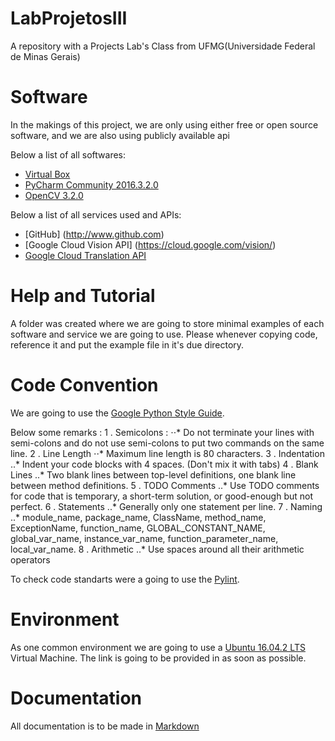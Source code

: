 # LabProjetosIII
A repository with a Projects Lab's Class from UFMG(Universidade Federal de Minas Gerais)

# Software
In the makings of this project, we are only using either free or open source software, and we are also using publicly available api

Below a list of all softwares:
- [Virtual Box](https://www.virtualbox.org/)
- [PyCharm Community 2016.3.2.0](https://www.jetbrains.com/pycharm/download/)
- [OpenCV 3.2.0](https://github.com/opencv/opencv)

Below a list of all services used and APIs:
- [GitHub] (http://www.github.com)
- [Google Cloud Vision API] (https://cloud.google.com/vision/)
- [Google Cloud Translation API](https://cloud.google.com/translate/)

# Help and Tutorial
A folder was created where we are going to store minimal examples of each software and service we are going to use.
Please whenever copying code, reference it and put the example file in it's due directory.

# Code Convention
We are going to use the [Google Python Style Guide](https://google.github.io/styleguide/pyguide.html).

Below some remarks :
1 . Semicolons :
⋅⋅* Do not terminate your lines with semi-colons and do not use semi-colons to put two commands on the same line.
2 . Line Length
⋅⋅* Maximum line length is 80 characters.
3 . Indentation
..* Indent your code blocks with 4 spaces. (Don't mix it with tabs)
4 . Blank Lines
..* Two blank lines between top-level definitions, one blank line between method definitions.
5 . TODO Comments
..* Use TODO comments for code that is temporary, a short-term solution, or good-enough but not perfect.
6 . Statements
..* Generally only one statement per line.
7 . Naming
..* module_name, package_name, ClassName, method_name, ExceptionName, function_name, GLOBAL_CONSTANT_NAME, global_var_name, instance_var_name, function_parameter_name, local_var_name.
8 . Arithmetic
..* Use spaces around all their arithmetic operators

To check code standarts were a going to use the [Pylint](https://www.pylint.org/).

# Environment
As one common environment we are going to use a [Ubuntu 16.04.2 LTS](https://www.ubuntu.com/download/desktop) Virtual Machine. The link is going to be provided in as soon as possible.

# Documentation
All documentation is to be made in [Markdown]()